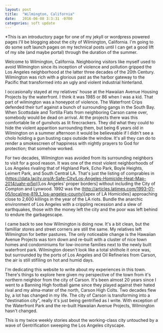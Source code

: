 ```yaml
---
layout: post
title:  "Wilmington, California"
date:   2016-06-08 3:3:31 -0700
categories: soft update
---
```

*This is an introductory page for one of my jekyll or wordpress powered pages I'll be blogging about the city of Wilmington, California. I'm going to do some soft launch pages on my technical posts until I can get a good lift of my site (and maybe portal) through the duration of the summer.

Welcome to Wilmington, California. Neighboring visitors like myself used to avoid Wilmington since its inception of violence and pollution  gripped the Los Angeles neighborhood at the latter three decades of the 20th Century. Wilmington was rich with a glorious past as the harbor gateway to the Pacific that transformed into an ugly and violent industrial hinterland. 

I occasionally stayed at my relatives' house at the Hawaiian Avenue Housing Projects by the waterfront. I think it was 1985 or 86 when I was a kid. That part of wilmington was a honeypot of violence. The Waterfront Crips defended their turf against a bunch of surrounding gangs in the South Bay. When Scottsdale and Tortilla Flats from neighboring Carson came over, somebody would be dead on arrival. At the projects there was this comfortable lie of gunshots as lit firecrackers. They did what they could to hide the violent apparition surrounding them, but being 6 years old in Wilmington on a summer afternoon it would be believeable if I didn't see a cholo holding a gun busting caps outside the window. It's all they can do to render a smokescreen of happiness with nightly prayers to God for protection; that somehow worked.

For two decades, Wilmington was avoided from its surrounding neighbors to visit for a good reason. It was one of the most violent neighborhoods of Los Angeles rivaling that of Highland Park, Echo Park, Boyle Heights, Leimert Park, and South Central LA. That's just the listing of comprables in (https://data.lacity.org/A-Safe-City/Los-Angeles-Homicide-Heat-Map-2014/uahr-pi5p)[Los Angeles' proper borders] without including the City of Compton and Lynwood. 1992 was the (http://articles.latimes.com/1993-01-05/local/me-819_1_los-angeles-county)[apex of LA Homicides] approaching close to 2,600 killings in the year of the LA riots. Bundle the anarchic environment of Los Angeles with a crippling recession and a slew of earthquakes, those with the money left the city and the poor was left behind to endure the garbagescape.

I came back to see how Wilmington is doing now. It's a bit clean, but the familliar stores and street corners are still the same. My relatives left Wilmington for better pastures. The only noticeable change is the Hawaiian Avenue Projects was torn down and re-built with a cluster of nice town homes and condominiums for low-income families next to the newly built waterfront park. Wilmington doesn't look like a total shithole it once was, but surrounded by the ports of Los Angeles and Oil Refineries from Carson, the air is still stifiling on hot and humid days.

I'm dedicating this website to write about my experiences in this town. There's things to explore here given my perspective of the town from it's northern neighbor from the city of Carson. It's been almost 20 years since I went to a Banning High football game since they played against their hated rival and my alma-mater of the north, Carson High Colts. Two decades flew by, a lot has changed in my life. The city of Carson is transforming into a "destination city", really it's just being gentrified as I write. With exception of the Waterfront Park and the re-built Hawaiian Avenue Projects, Wilmington hasn't changed.

This is my twice weekly stories about the working-class city untouched by a wave of Gentrification sweeping the Los Angeles cityscape.


